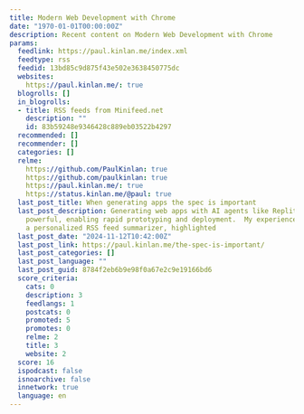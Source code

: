 ```yaml
---
title: Modern Web Development with Chrome
date: "1970-01-01T00:00:00Z"
description: Recent content on Modern Web Development with Chrome
params:
  feedlink: https://paul.kinlan.me/index.xml
  feedtype: rss
  feedid: 13bd85c9d875f43e502e3638450775dc
  websites:
    https://paul.kinlan.me/: true
  blogrolls: []
  in_blogrolls:
  - title: RSS feeds from Minifeed.net
    description: ""
    id: 83b59248e9346428c889eb03522b4297
  recommended: []
  recommender: []
  categories: []
  relme:
    https://github.com/PaulKinlan: true
    https://github.com/paulkinlan: true
    https://paul.kinlan.me/: true
    https://status.kinlan.me/@paul: true
  last_post_title: When generating apps the spec is important
  last_post_description: Generating web apps with AI agents like Replit is incredibly
    powerful, enabling rapid prototyping and deployment.  My experience building tldr.express,
    a personalized RSS feed summarizer, highlighted
  last_post_date: "2024-11-12T10:42:00Z"
  last_post_link: https://paul.kinlan.me/the-spec-is-important/
  last_post_categories: []
  last_post_language: ""
  last_post_guid: 8784f2eb6b9e98f0a67e2c9e19166bd6
  score_criteria:
    cats: 0
    description: 3
    feedlangs: 1
    postcats: 0
    promoted: 5
    promotes: 0
    relme: 2
    title: 3
    website: 2
  score: 16
  ispodcast: false
  isnoarchive: false
  innetwork: true
  language: en
---
```

